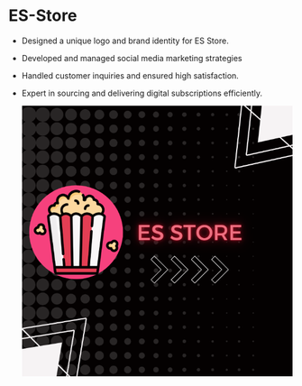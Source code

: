 # ES-Store

- Designed a unique logo and brand identity for ES Store. 
- Developed and managed social media marketing strategies 
- Handled customer inquiries and ensured high satisfaction. 
- Expert in sourcing and delivering digital subscriptions efficiently.

  ![image alt](1.png)
